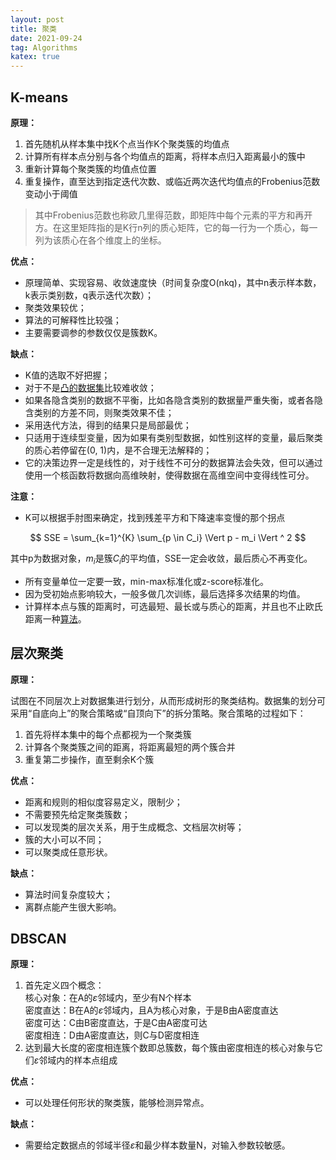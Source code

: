 ```yaml
---
layout: post
title: 聚类
date: 2021-09-24
tag: Algorithms
katex: true
---
```


## K-means

**原理：**

1. 首先随机从样本集中找K个点当作K个聚类簇的均值点
2. 计算所有样本点分别与各个均值点的距离，将样本点归入距离最小的簇中
3. 重新计算每个聚类簇的均值点位置
4. 重复操作，直至达到指定迭代次数、或临近两次迭代均值点的Frobenius范数变动小于阈值

> 其中Frobenius范数也称欧几里得范数，即矩阵中每个元素的平方和再开方。在这里矩阵指的是K行n列的质心矩阵，它的每一行为一个质心，每一列为该质心在各个维度上的坐标。
>

**优点：**

- 原理简单、实现容易、收敛速度快（时间复杂度O(nkq)，其中n表示样本数，k表示类别数，q表示迭代次数）；
- 聚类效果较优；
- 算法的可解释性比较强；
- 主要需要调参的参数仅仅是簇数K。

**缺点：**

- K值的选取不好把握；
- 对于不是[凸的数据集](/2021/02/machine-learning/)比较难收敛；
- 如果各隐含类别的数据不平衡，比如各隐含类别的数据量严重失衡，或者各隐含类别的方差不同，则聚类效果不佳；
- 采用迭代方法，得到的结果只是局部最优；
- 只适用于连续型变量，因为如果有类别型数据，如性别这样的变量，最后聚类的质心若停留在(0, 1)内，是不合理无法解释的；
- 它的决策边界一定是线性的，对于线性不可分的数据算法会失效，但可以通过使用一个核函数将数据向高维映射，使得数据在高维空间中变得线性可分。

**注意：**

- K可以根据手肘图来确定，找到残差平方和下降速率变慢的那个拐点

$$
SSE = \sum_{k=1}^{K} \sum_{p \in C_i} \Vert p - m_i \Vert ^ 2
$$

其中p为数据对象，$m_i$是簇$C_i$的平均值，SSE一定会收敛，最后质心不再变化。

- 所有变量单位一定要一致，min-max标准化或z-score标准化。
- 因为受初始点影响较大，一般多做几次训练，最后选择多次结果的均值。
- 计算样本点与簇的距离时，可选最短、最长或与质心的距离，并且也不止欧氏距离一种[算法](/2021/02/machine-learning/)。

## 层次聚类

**原理：**

试图在不同层次上对数据集进行划分，从而形成树形的聚类结构。数据集的划分可采用“自底向上”的聚合策略或“自顶向下”的拆分策略。聚合策略的过程如下：

1. 首先将样本集中的每个点都视为一个聚类簇
2. 计算各个聚类簇之间的距离，将距离最短的两个簇合并
3. 重复第二步操作，直至剩余K个簇

**优点：**

- 距离和规则的相似度容易定义，限制少；
- 不需要预先给定聚类簇数；
- 可以发现类的层次关系，用于生成概念、文档层次树等；
- 簇的大小可以不同；
- 可以聚类成任意形状。

**缺点：**

- 算法时间复杂度较大；
- 离群点能产生很大影响。

## DBSCAN

**原理：**

1. 首先定义四个概念：<br>
   核心对象：在A的$\varepsilon$邻域内，至少有N个样本<br>
   密度直达：B在A的$\varepsilon$邻域内，且A为核心对象，于是B由A密度直达<br>
   密度可达：C由B密度直达，于是C由A密度可达<br>
   密度相连：D由A密度直达，则C与D密度相连
2. 达到最大长度的密度相连簇个数即总簇数，每个簇由密度相连的核心对象与它们$\varepsilon$邻域内的样本点组成

**优点：**

- 可以处理任何形状的聚类簇，能够检测异常点。

**缺点：**

- 需要给定数据点的邻域半径$\varepsilon$和最少样本数量N，对输入参数较敏感。

